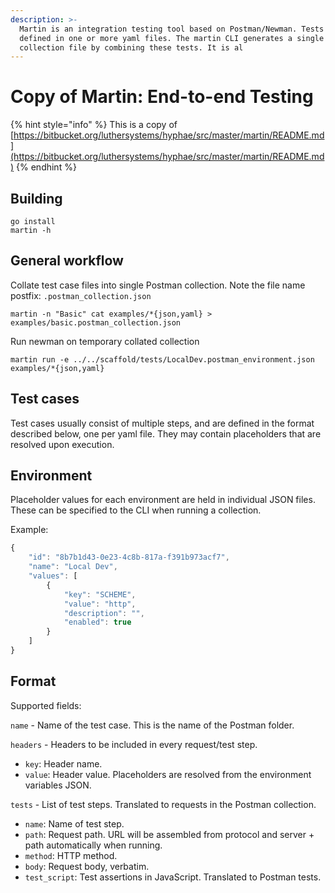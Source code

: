 ```yaml
---
description: >-
  Martin is an integration testing tool based on Postman/Newman. Tests are
  defined in one or more yaml files. The martin CLI generates a single postman
  collection file by combining these tests. It is al
---
```


# Copy of Martin: End-to-end Testing

{% hint style="info" %}
This is a copy of [https://bitbucket.org/luthersystems/hyphae/src/master/martin/README.md](https://bitbucket.org/luthersystems/hyphae/src/master/martin/README.md)
{% endhint %}

## Building

```
go install
martin -h
```

## General workflow

Collate test case files into single Postman collection. Note the file name postfix: `.postman_collection.json`

```
martin -n "Basic" cat examples/*{json,yaml} > examples/basic.postman_collection.json
```

Run newman on temporary collated collection

```
martin run -e ../../scaffold/tests/LocalDev.postman_environment.json examples/*{json,yaml}
```

## Test cases

Test cases usually consist of multiple steps, and are defined in the format described below, one per yaml file. They may contain placeholders that are resolved upon execution.

## Environment

Placeholder values for each environment are held in individual JSON files. These can be specified to the CLI when running a collection.

Example:

```javascript
{
    "id": "8b7b1d43-0e23-4c8b-817a-f391b973acf7",
    "name": "Local Dev",
    "values": [
        {
            "key": "SCHEME",
            "value": "http",
            "description": "",
            "enabled": true
        }
    ]
}
```

## Format

Supported fields:

`name` - Name of the test case. This is the name of the Postman folder.

`headers` - Headers to be included in every request/test step.

* `key`: Header name.
* `value`: Header value. Placeholders are resolved from the environment variables JSON.

`tests` - List of test steps. Translated to requests in the Postman collection.

* `name`: Name of test step.
* `path`: Request path. URL will be assembled from protocol and server + path automatically when running.
* `method`: HTTP method.
* `body`: Request body, verbatim.
* `test_script`: Test assertions in JavaScript. Translated to Postman tests.
